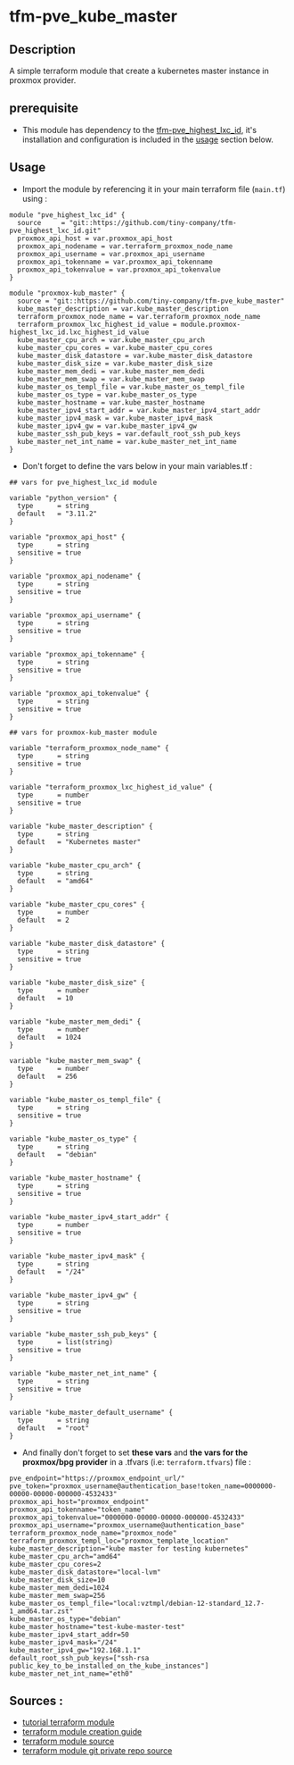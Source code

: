 # tfm-pve_kube_master

## Description

A simple terraform module that create a kubernetes master instance in proxmox provider.

## prerequisite

- This module has dependency to the [tfm-pve_highest_lxc_id](https://github.com/tiny-company/tfm-pve_highest_lxc_id), it's installation and configuration is included in the [usage](#usage) section below.

## Usage 

- Import the module by referencing it in your main terraform file (`main.tf`) using :
```hcl
module "pve_highest_lxc_id" {
  source     = "git::https://github.com/tiny-company/tfm-pve_highest_lxc_id.git"
  proxmox_api_host = var.proxmox_api_host
  proxmox_api_nodename = var.terraform_proxmox_node_name
  proxmox_api_username = var.proxmox_api_username
  proxmox_api_tokenname = var.proxmox_api_tokenname
  proxmox_api_tokenvalue = var.proxmox_api_tokenvalue
}

module "proxmox-kub_master" {
  source = "git::https://github.com/tiny-company/tfm-pve_kube_master"
  kube_master_description = var.kube_master_description
  terraform_proxmox_node_name = var.terraform_proxmox_node_name
  terraform_proxmox_lxc_highest_id_value = module.proxmox-highest_lxc_id.lxc_highest_id_value
  kube_master_cpu_arch = var.kube_master_cpu_arch
  kube_master_cpu_cores = var.kube_master_cpu_cores
  kube_master_disk_datastore = var.kube_master_disk_datastore
  kube_master_disk_size = var.kube_master_disk_size
  kube_master_mem_dedi = var.kube_master_mem_dedi
  kube_master_mem_swap = var.kube_master_mem_swap
  kube_master_os_templ_file = var.kube_master_os_templ_file
  kube_master_os_type = var.kube_master_os_type
  kube_master_hostname = var.kube_master_hostname
  kube_master_ipv4_start_addr = var.kube_master_ipv4_start_addr
  kube_master_ipv4_mask = var.kube_master_ipv4_mask
  kube_master_ipv4_gw = var.kube_master_ipv4_gw
  kube_master_ssh_pub_keys = var.default_root_ssh_pub_keys
  kube_master_net_int_name = var.kube_master_net_int_name
}
```

- Don't forget to define the vars below in your main variables.tf :
```hcl
## vars for pve_highest_lxc_id module

variable "python_version" {
  type      = string
  default   = "3.11.2"
}

variable "proxmox_api_host" {
  type      = string
  sensitive = true
}

variable "proxmox_api_nodename" {
  type      = string
  sensitive = true
}

variable "proxmox_api_username" {
  type      = string
  sensitive = true
}

variable "proxmox_api_tokenname" {
  type      = string
  sensitive = true
}

variable "proxmox_api_tokenvalue" {
  type      = string
  sensitive = true
}

## vars for proxmox-kub_master module

variable "terraform_proxmox_node_name" {
  type      = string
  sensitive = true
}

variable "terraform_proxmox_lxc_highest_id_value" {
  type      = number
  sensitive = true
}

variable "kube_master_description" {
  type      = string
  default   = "Kubernetes master"
}

variable "kube_master_cpu_arch" {
  type      = string
  default   = "amd64"
}

variable "kube_master_cpu_cores" {
  type      = number
  default   = 2
}

variable "kube_master_disk_datastore" {
  type      = string
  sensitive = true
}

variable "kube_master_disk_size" {
  type      = number
  default   = 10
}

variable "kube_master_mem_dedi" {
  type      = number
  default   = 1024
}

variable "kube_master_mem_swap" {
  type      = number
  default   = 256
}

variable "kube_master_os_templ_file" {
  type      = string
  sensitive = true
}

variable "kube_master_os_type" {
  type      = string
  default   = "debian"
}

variable "kube_master_hostname" {
  type      = string
  sensitive = true
}

variable "kube_master_ipv4_start_addr" {
  type      = number
  sensitive = true
}

variable "kube_master_ipv4_mask" {
  type      = string
  default   = "/24"
}

variable "kube_master_ipv4_gw" {
  type      = string
  sensitive = true
}

variable "kube_master_ssh_pub_keys" {
  type      = list(string)
  sensitive = true
}

variable "kube_master_net_int_name" {
  type      = string
  sensitive = true
}

variable "kube_master_default_username" {
  type      = string
  default   = "root"
}
```

- And finally don't forget to set **these vars** and **the vars for the proxmox/bpg provider** in a .tfvars (i.e: `terraform.tfvars`) file  :
```hcl
pve_endpoint="https://proxmox_endpoint_url/"
pve_token="proxmox_username@authentication_base!token_name=0000000-00000-00000-000000-4532433"
proxmox_api_host="proxmox_endpoint"
proxmox_api_tokenname="token_name"
proxmox_api_tokenvalue="0000000-00000-00000-000000-4532433"
proxmox_api_username="proxmox_username@authentication_base"
terraform_proxmox_node_name="proxmox_node"
terraform_proxmox_templ_loc="proxmox_template_location"
kube_master_description="kube master for testing kubernetes"
kube_master_cpu_arch="amd64"
kube_master_cpu_cores=2
kube_master_disk_datastore="local-lvm"
kube_master_disk_size=10
kube_master_mem_dedi=1024
kube_master_mem_swap=256
kube_master_os_templ_file="local:vztmpl/debian-12-standard_12.7-1_amd64.tar.zst"
kube_master_os_type="debian"
kube_master_hostname="test-kube-master-test"
kube_master_ipv4_start_addr=50
kube_master_ipv4_mask="/24"
kube_master_ipv4_gw="192.168.1.1"
default_root_ssh_pub_keys=["ssh-rsa public_key_to_be_installed_on_the_kube_instances"]
kube_master_net_int_name="eth0"
```

## Sources : 

- [tutorial terraform module](https://developer.hashicorp.com/terraform/tutorials/modules/module)
- [terraform module creation guide](https://developer.hashicorp.com/terraform/language/modules/develop)
- [terraform module source](https://developer.hashicorp.com/terraform/language/modules/sources#github)
- [terraform module git private repo source](https://medium.com/@dipandergoyal/terraform-using-private-git-repo-as-module-source-d20d8cec7c5)